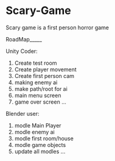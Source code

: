 # Scary-Game
Scary game is a first person horror game

RoadMap_____

Unity Coder:
1) Create test room
2) Create player movement
3) Create first person cam
4) making enemy ai
5) make path/root for ai
6) main menu screen
7) game over screen
...

Blender user:
1) modle Main Player
2) modle enemy ai
3) modle first room/house 
4) modle game objects  
5) update all modles 
...

